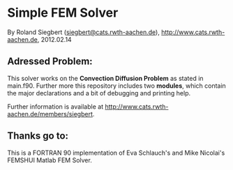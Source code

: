 Simple FEM Solver
=================

By Roland Siegbert (siegbert@cats.rwth-aachen.de), http://www.cats.rwth-aachen.de, 2012.02.14 

Adressed Problem:
-----------------
This solver works on the **Convection Diffusion Problem** as stated in main.f90. Further more this repository includes two **modules**, which contain the major declarations and a bit of debugging and printing help.

Further information is available at http://www.cats.rwth-aachen.de/members/siegbert.

Thanks go to:
-------------
This is a FORTRAN 90 implementation of Eva Schlauch's and Mike Nicolai's FEMSHUI Matlab FEM Solver.
